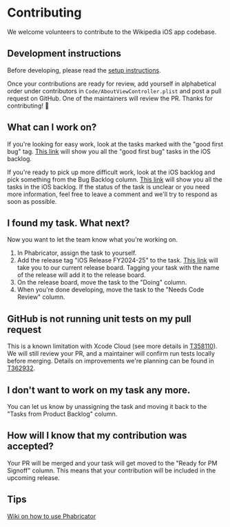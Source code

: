# Contributing
We welcome volunteers to contribute to the Wikipedia iOS app codebase.

## Development instructions
Before developing, please read the [setup instructions](README.md).

Once your contributions are ready for review, add yourself in alphabetical order under contributors in `Code/AboutViewController.plist` and post a pull request on GitHub. One of the maintainers will review the PR. Thanks for contributing! 🎉

## What can I work on?
If you're looking for easy work, look at the tasks marked with the "good first bug" tag. [This link](https://phabricator.wikimedia.org/project/board/782/query/7vYTqNgpvqjh/) will show you all the "good first bug" tasks in the iOS backlog.

If you're ready to pick up more difficult work, look at the iOS backlog and pick something from the Bug Backlog column. [This link](https://phabricator.wikimedia.org/project/board/782/) will show you all the tasks in the iOS backlog. If the status of the task is unclear or you need more information, feel free to leave a comment and we'll try to respond as soon as possible.

## I found my task. What next?
Now you want to let the team know what you're working on.

1. In Phabricator, assign the task to yourself.
2. Add the release tag "iOS Release FY2024-25" to the task.  [This link](https://phabricator.wikimedia.org/project/board/7291/) will take you to our current release board. Tagging your task with the name of the release will add it to the release board.
3. On the release board, move the task to the "Doing" column.
4. When you're done developing, move the task to the "Needs Code Review" column.

## GitHub is not running unit tests on my pull request
This is a known limitation with Xcode Cloud (see more details in [T358110](https://phabricator.wikimedia.org/T358110)). We will still review your PR, and a maintainer will confirm run tests locally before merging. Details on improvements we're planning can be found in [T362932](https://phabricator.wikimedia.org/T362932).

## I don't want to work on my task any more.
You can let us know by unassigning the task and moving it back to the "Tasks from Product Backlog" column.

## How will I know that my contribution was accepted?
Your PR will be merged and your task will get moved to the "Ready for PM Signoff" column. This means that your contribution will be included in the upcoming release.

## Tips
[Wiki on how to use Phabricator](https://www.mediawiki.org/wiki/Phabricator/Project_management)



